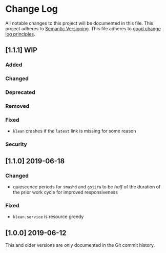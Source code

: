 <!---
This file is part of koji-helpers.

SPDX-License-Identifier: GPL-3.0-or-later
Copyright 2019 John Florian <jflorian@doubledog.org>
-->
# Change Log

All notable changes to this project will be documented in this file.  This
project adheres to [Semantic Versioning](http://semver.org/).  This file
adheres to [good change log principles](http://keepachangelog.com/).

<!-- Template

## [VERSION] DATE/WIP
### Added
### Changed
### Deprecated
### Removed
### Fixed
### Security

-->

## [1.1.1] WIP
### Added
### Changed
### Deprecated
### Removed
### Fixed
- `klean` crashes if the `latest` link is missing for some reason
### Security

## [1.1.0] 2019-06-18
### Changed
- quiescence periods for `smashd` and `gojira` to be *half* of the duration of the prior work cycle for improved responsiveness
### Fixed
- `klean.service` is resource greedy

## [1.0.0] 2019-06-12

This and older versions are only documented in the Git commit history.
